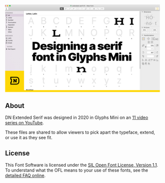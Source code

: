 ![DN Extended Serif](https://raw.githubusercontent.com/danielnisbet/dn-extended-serif/master/images/extended-serif-cover.jpg)
 
## About
DN Extended Serif was designed in 2020 in Glyphs Mini on an [11 video series on YouTube](https://www.youtube.com/playlist?list=PL4J0KlMLZklEZt47oFGOujzmjdTHz3eGP).

These files are shared to allow viewers to pick apart the typeface, extend, or use it as they see fit.


## License
This Font Software is licensed under the [SIL Open Font License, Version 1.1](OFL.md).
To understand what the OFL means to your use of these fonts, see the [detailed FAQ online](https://scripts.sil.org/OFL-FAQ_web).